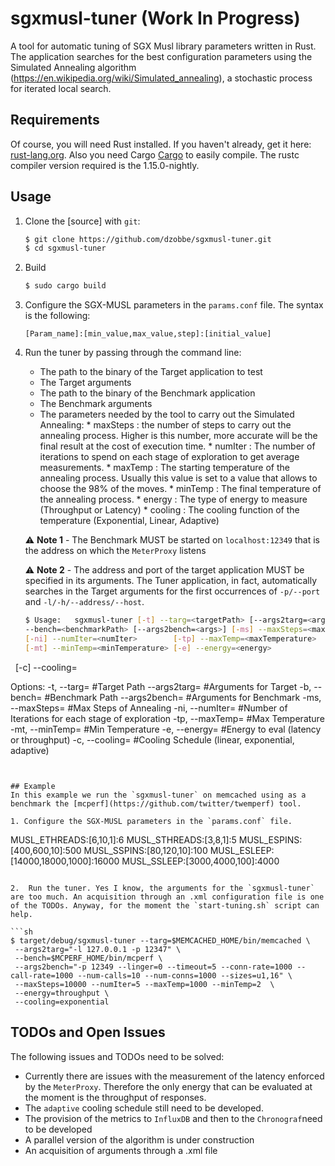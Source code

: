 # sgxmusl-tuner (Work In Progress)
A tool for automatic tuning of SGX Musl library parameters written in Rust. The application searches for the best configuration parameters using the Simulated Annealing algorithm (https://en.wikipedia.org/wiki/Simulated_annealing), a stochastic process for iterated local search.

## Requirements
Of course, you will need Rust installed. If you haven't already, get it here: [rust-lang.org](https://www.rust-lang.org). Also you need Cargo [Cargo](https://crates.io) to easily compile. The rustc compiler version required is the 1.15.0-nightly.


## Usage

1. Clone the [source] with `git`:

   ```sh
   $ git clone https://github.com/dzobbe/sgxmusl-tuner.git
   $ cd sgxmusl-tuner
   ```
2. Build

     ```sh
    $ sudo cargo build
    ```
3. Configure the SGX-MUSL parameters in the `params.conf` file. The syntax is the following:

   ```
   [Param_name]:[min_value,max_value,step]:[initial_value]
   ```
4. Run the tuner by passing through the command line: 
   * The path to the binary of the Target application to test
   * The Target arguments
   * The path to the binary of the Benchmark application
   * The Benchmark arguments
   * The parameters needed by the tool to carry out the Simulated Annealing:
         * maxSteps : the number of steps to carry out the annealing process. Higher is this number, more accurate will be the final result at the cost of execution time. 
         * numIter  : The number of iterations to spend on each stage of exploration to get average measurements. 
         * maxTemp  : The starting temperature of the annealing process. Usually this value is set to a value that allows to choose the 98% of the moves. 
         * minTemp  : The final temperature of the annealing process.
         * energy   : The type of energy to measure (Throughput or Latency)
         * cooling  : The cooling function of the temperature (Exponential, Linear, Adaptive)
   
   ⚠️ **Note 1** - The Benchmark MUST be started on `localhost:12349` that is the address on which the `MeterProxy` listens
   
   ⚠️ **Note 2** - The address and port of the target application MUST be specified in its arguments. The Tuner application, in fact, automatically searches in the Target arguments for the first occurrences of `-p/--port` and `-l/-h/--address/--host`. 
   
   ```sh
   $ Usage:   sgxmusl-tuner [-t] --targ=<targetPath> [--args2targ=<args>] [-b] \
   --bench=<benchmarkPath> [--args2bench=<args>] [-ms] --maxSteps=<maxSteps>   \
   [-ni] --numIter=<numIter>        [-tp] --maxTemp=<maxTemperature>           \
   [-mt] --minTemp=<minTemperature> [-e] --energy=<energy>                     \
   [-c] --cooling=<cooling>
   
  Options:
    -t,    --targ=<args>         #Target Path
    --args2targ=<args>           #Arguments for Target
    -b,    --bench=<args>        #Benchmark Path
    --args2bench=<args>          #Arguments for Benchmark
    -ms,   --maxSteps=<args>     #Max Steps of Annealing
    -ni,   --numIter=<args>      #Number of Iterations for each stage of exploration
    -tp,   --maxTemp=<args>      #Max Temperature
    -mt,   --minTemp=<args>      #Min Temperature 
    -e,	   --energy=<args>      #Energy to eval (latency or throughput)
    -c,    --cooling=<args>      #Cooling Schedule (linear, exponential, adaptive)
   ```
   

## Example
In this example we run the `sgxmusl-tuner` on memcached using as a benchmark the [mcperf](https://github.com/twitter/twemperf) tool.

1. Configure the SGX-MUSL parameters in the `params.conf` file. 

   ```
   MUSL_ETHREADS:[6,10,1]:6
   MUSL_STHREADS:[3,8,1]:5
   MUSL_ESPINS:[400,600,10]:500
   MUSL_SSPINS:[80,120,10]:100
   MUSL_ESLEEP:[14000,18000,1000]:16000
   MUSL_SSLEEP:[3000,4000,100]:4000
   ```

2.  Run the tuner. Yes I know, the arguments for the `sgxmusl-tuner` are too much. An acquisition through an .xml configuration file is one of the TODOs. Anyway, for the moment the `start-tuning.sh` script can help.

   ```sh
   $ target/debug/sgxmusl-tuner --targ=$MEMCACHED_HOME/bin/memcached \
    --args2targ="-l 127.0.0.1 -p 12347" \
    --bench=$MCPERF_HOME/bin/mcperf \
    --args2bench="-p 12349 --linger=0 --timeout=5 --conn-rate=1000 --call-rate=1000 --num-calls=10 --num-conns=1000 --sizes=u1,16" \
    --maxSteps=10000 --numIter=5 --maxTemp=1000 --minTemp=2  \
    --energy=throughput \
    --cooling=exponential
   ```

## TODOs and Open Issues
The following issues and TODOs need to be solved:
* Currently there are issues with the measurement of the latency enforced by the `MeterProxy`. Therefore the only energy that can be evaluated at the moment is the throughput of responses.
* The `adaptive` cooling schedule still need to be developed.
* The provision of the metrics to `InfluxDB` and then to the `Chronograf`need to be developed
* A parallel version of the algorithm is under construction
* An acquisition of arguments through a .xml file
